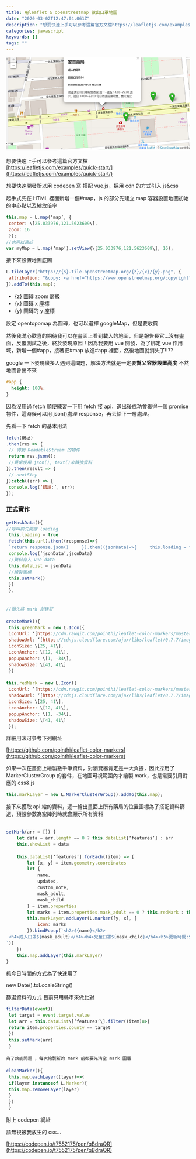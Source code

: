 ```yaml
---
title: 用leaflet & openstreetmap 做出口罩地圖
date: "2020-03-02T12:47:04.061Z"
description: "想要快速上手可以參考這篇官方文檔https://leafletjs.com/examples/quick-start/"
categories: javascript
keywords: []
tags: ""
---
```


![](/img/1__xVH2JhKLHeIeB9Od7VyS9A.png)

想要快速上手可以參考這篇官方文檔  
[https://leafletjs.com/examples/quick-start/](https://leafletjs.com/examples/quick-start/)

想要快速開發所以用 codepen 寫 搭配 vue.js，採用 cdn 的方式引入 js&css

起手式先在 HTML 裡面新增一個#map，js 的部分先建立 map 容器設置地圖初始的中心點以及縮放倍率

```javascript
this.map = L.map(‘map’, {
 center: \[25.033976,121.5623609\],
 zoom: 16
 });
//也可以寫成
var myMap = L.map(‘map’).setView(\[25.033976,121.5623609\], 16);
```

接下來設置地圖底圖

```javascript
L.tileLayer("https://{s}.tile.openstreetmap.org/{z}/{x}/{y}.png", {
 attribution: "&copy; <a href=”https://www.openstreetmap.org/copyright">OpenStreetMap</a> contributors’
}).addTo(this.map);
```

- {z} 圖磚 zoom 層級
- {x} 圖磚 x 座標
- {y} 圖磚的 y 座標

設定 opentopomap 為圖磚，也可以選擇 googleMap，但是要收費

然後我滿心歡喜的期待我可以在畫面上看到載入的地圖，但是報告長官...沒有畫面，反覆測試之後，終於發現原因！因為我要用 vue 開發，為了綁定 vue 作用域，新增一個#app，接著把#map 放進#app 裡面，然後地圖就消失了!!??

google 一下發現蠻多人遇到這問題，解決方法就是一定要**幫父容器設置高度** 不然地圖會出不來

```css
#app {
  height: 100%;
}
```

因為沒用過 fetch 順便練習一下用 fetch 接 api，送出後成功會獲得一個 promise 物件，這時候可以用 json()處理 response，再丟給下一層處理。

先看一下 fetch 的基本用法

```javascript
fetch(網址)
.then(res => {
 // 得到 ReadableStream 的物件
 return res.json();
 //最常使用 json(), text()來轉換資料
}).then(result => {
 // nextStep
})catch((err) => {
 console.log(‘錯誤:’, err);
});
```

### 正式實作

```javascript
getMaskData(){
//呼叫前先開啟 loading
 this.loading = true
 fetch(this.url).then((response)=>{
 `return response.json()     }).then((jsonData)=>{     this.loading = false`
 console.log(‘jsonData’,jsonData)
 //資料存入 vue data
 this.dataList = jsonData
 //繪製圖標
 this.setMark()
 })
 },


//預先將 mark 創建好

createMark(){
 this.greenMark = new L.Icon({
 iconUrl: ‘[https://cdn.rawgit.com/pointhi/leaflet-color-markers/master/img/marker-icon-2x-green.png'](https://cdn.rawgit.com/pointhi/leaflet-color-markers/master/img/marker-icon-2x-green.png%27),
 shadowUrl: ‘[https://cdnjs.cloudflare.com/ajax/libs/leaflet/0.7.7/images/marker-shadow.png'](https://cdnjs.cloudflare.com/ajax/libs/leaflet/0.7.7/images/marker-shadow.png%27),
 iconSize: \[25, 41\],
 iconAnchor: \[12, 41\],
 popupAnchor: \[1, -34\],
 shadowSize: \[41, 41\]
 })

this.redMark = new L.Icon({
 iconUrl: ‘[https://cdn.rawgit.com/pointhi/leaflet-color-markers/master/img/marker-icon-2x-red.png'](https://cdn.rawgit.com/pointhi/leaflet-color-markers/master/img/marker-icon-2x-red.png%27),
 shadowUrl: ‘[https://cdnjs.cloudflare.com/ajax/libs/leaflet/0.7.7/images/marker-shadow.png'](https://cdnjs.cloudflare.com/ajax/libs/leaflet/0.7.7/images/marker-shadow.png%27),
 iconSize: \[25, 41\],
 iconAnchor: \[12, 41\],
 popupAnchor: \[1, -34\],
 shadowSize: \[41, 41\]
 });

```

詳細用法可參考下列網址

[https://github.com/pointhi/leaflet-color-markers](https://github.com/pointhi/leaflet-color-markers)

如果一次在畫面上繪製數千筆資料，對瀏覽器肯定是一大負擔，因此採用了 MarkerClusterGroup 的套件，在地圖可視範圍內才繪製 mark，也是需要引用對應的 css& js

```javascript
this.markLayer = new L.MarkerClusterGroup().addTo(this.map);
```

接下來獲取 api 給的資料，逐一繪出畫面上所有藥局的位置圖標為了搭配資料篩選，預設參數為空陣列時就會顯示所有資料

```javascript

setMark(arr = []) {
    let data = arr.length == 0 ? this.dataList[‘features’] : arr
    this.showList = data

    this.dataList[‘features’].forEach((item) => {
        let [x, y] = item.geometry.coordinates
        let {
            name,
            updated,
            custom_note,
            mask_adult,
            mask_child
        } = item.properties
        let marks = item.properties.mask_adult == 0 ? this.redMark : this.greenMark
        this.markLayer.addLayer(L.marker([y, x], {
            icon: marks
        }).bindPopup(`<h2>${name}</h2>
 <h4>成人口罩${mask_adult}</h4><h4>兒童口罩${mask_child}</h4><h5>更新時間:${updated}</h5><p>備註:${custom_note}</p>
`))
    })
    this.map.addLayer(this.markLayer)
}
```

抓今日時間的方式為了快速用了

new Date().toLocaleString()

篩選資料的方式 目前只用縣市來做比對

```javascript
filterData(event){
 let target = event.target.value
 let arr = this.dataList\[‘features’\].filter((item)=>{
 return item.properties.county == target
 })
 this.setMark(arr)
 }

為了效能問題 ，每次繪製新的 mark 前都要先清空 mark 圖層

cleanMarker(){
 this.map.eachLayer((layer)=>{
 if(layer instanceof L.Marker){
 this.map.removeLayer(layer)
 }
 })
 }
```

附上 codepen 網址

請無視被我放生的 css…

[https://codepen.io/t7552175/pen/qBdraQR](https://codepen.io/t7552175/pen/qBdraQR)
